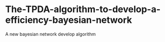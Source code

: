 # The-TPDA-algorithm-to-develop-a-efficiency-bayesian-network
A new bayesian network develop algorithm
